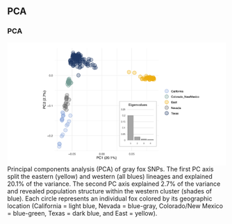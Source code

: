 ## PCA

### PCA
<img align="right" src="/PCA/PCA.png" width="800">
Principal components analysis (PCA) of gray fox SNPs. The first PC axis split the eastern (yellow) and western (all blues) lineages and explained 20.1% of the variance. The second PC axis explained 2.7% of the variance and revealed population structure within the western cluster (shades of blue). Each circle represents an individual fox colored by its geographic location (California = light blue, Nevada = blue-gray, Colorado/New Mexico = blue-green, Texas = dark blue, and East = yellow).
